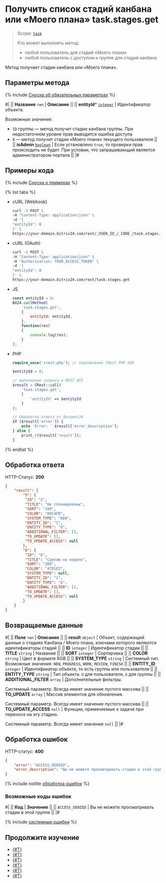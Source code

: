 # Получить список стадий канбана или «Моего плана» task.stages.get

> Scope: [`task`](../../scopes/permissions.md)
>
> Кто может выполнять метод: 
> - любой пользователь для стадий «Моего плана»
> - любой пользователь с доступом к группе для стадий канбана

Метод получает стадии канбана или «Моего плана».

## Параметры метода

{% include [Сноска об обязательных параметрах](../../../_includes/required.md) %}

#|
|| **Название**
`тип` | **Описание** ||
|| **entityId***
[`integer`](../../data-types.md) | Идентификатор объекта.

Возможные значения:
- `ID` группы — метод получит стадии канбана группы. При недостаточном уровне прав выводится ошибка доступа
- `0` — метод получит стадии «Моего плана» текущего пользователя ||
|| **isAdmin**
[`boolean`](../../data-types.md) | Если установлено `true`, то проверки прав происходить не будет. При условии, что запрашивающий является администратором портала ||
|#

## Примеры кода

{% include [Сноска о примерах](../../../_includes/examples.md) %}

{% list tabs %}

- cURL (Webhook)

    ```bash
    curl -X POST \
    -H "Content-Type: application/json" \
    -d '{
    "entityId": 0
    }' \
    https://your-domain.bitrix24.com/rest/_USER_ID_/_CODE_/task.stages.get
    ```

- cURL (OAuth)

    ```bash
    curl -X POST \
    -H "Content-Type: application/json" \
    -H "Authorization: YOUR_ACCESS_TOKEN" \
    -d '{
    "entityId": 0
    }' \
    https://your-domain.bitrix24.com/rest/task.stages.get
    ```

- JS

    ```js
    const entityId = 0;
    BX24.callMethod(
        'task.stages.get',
        {
            entityId: entityId,
        },
        function(res)
        {
            console.log(res);
        }
    );
    ```

- PHP

    ```php
    require_once('crest.php'); // подключение CRest PHP SDK

    $entityId = 0;

    // выполнение запроса к REST API
    $result = CRest::call(
        'task.stages.get',
        [
            'entityId' => $entityId
        ]
    );

    // Обработка ответа от Битрикс24
    if ($result['error']) {
        echo 'Error: '.$result['error_description'];
    } else {
        print_r($result['result']);
    }
    ```

{% endlist %}

## Обработка ответа

HTTP-Статус: **200**

```json
{
    "result": {
        "5": {
         "ID": "5",
         "TITLE": "Не спланированы",
         "SORT": "100",
         "COLOR": "00C4FB",
         "SYSTEM_TYPE": "NEW",
         "ENTITY_ID": "1",
         "ENTITY_TYPE": "U",
         "ADDITIONAL_FILTER": [],
         "TO_UPDATE": [],
         "TO_UPDATE_ACCESS": null
        },
        "6": {
         "ID": "6",
         "TITLE": "Сделаю на неделе",
         "SORT": "200",
         "COLOR": "47D1E2",
         "SYSTEM_TYPE": null,
         "ENTITY_ID": "1",
         "ENTITY_TYPE": "U",
         "ADDITIONAL_FILTER": [],
         "TO_UPDATE": [],
         "TO_UPDATE_ACCESS": null
        }
    }
}
```

## Возвращаемые данные

#|
|| **Поле**
`тип` | **Описание** ||
|| **result** 
`object` | Объект, содержащий данные о стадиях Канбана / Моего плана, ключами которого являются идентификаторы стадий ||
|| **ID** 
`integer` | Идентификатор стадии ||
|| **TITLE** 
`string` | Название ||
|| **SORT** 
`integer` | Сортировка ||
|| **COLOR** 
`string` | Цвет в формате RGB ||
|| **SYSTEM_TYPE** 
`string` | Системный тип. Возможные значения: `NEW`, `PROGRESS`, `WORK`, `REVIEW`, `FINISH` ||
|| **ENTITY_ID** 
`integer` | Идентификатор объекта, то есть группы или пользователя ||
|| **ENTITY_TYPE** 
`string` | Тип объекта. `U` для пользователя, `G` для группы ||
|| **ADDITIONAL_FILTER** 
`array` | Дополнительные фильтры. 

Системный параметр. Всегда имеет значение пустого массива ||
|| **TO_UPDATE** 
`array` | Массив элементов для обновления.

Системный параметр. Всегда имеет значение пустого массива ||
|| **TO_UPDATE_ACCESS** 
`null` | Функции, применяемые к задаче при переносе на эту стадию.

Системный параметр. Всегда имеет значение `null` ||
|#

## Обработка ошибок

HTTP-статус: **400**

```json
{
    "error": "ACCESS_DENIED",
    "error_description": "Вы не можете просматривать стадии в этой группе"
}
```

{% include notitle [обработка ошибок](../../../_includes/error-info.md) %}

### Возможные коды ошибок

#|
|| **Код** | **Значение** ||
|| `ACCESS_DENIED` | Вы не можете просматривать стадии в этой группе ||
|#

{% include [системные ошибки](../../../_includes/system-errors.md) %}

## Продолжите изучение 

- [{#T}](./index.md)
- [{#T}](./task-stages-add.md)
- [{#T}](./task-stages-update.md)
- [{#T}](./task-stages-can-move-task.md)
- [{#T}](./task-stages-move-task.md)
- [{#T}](./task-stages-delete.md)